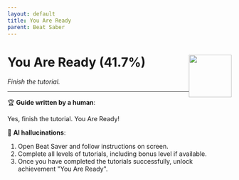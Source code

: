 ```yaml
---
layout: default
title: You Are Ready
parent: Beat Saber
---
```


# You Are Ready (41.7%) <img style="float: right;" src="https://cdn.cloudflare.steamstatic.com/steamcommunity/public/images/apps/620980/4b4e085f651c758909de1ac66713fd0b955a5630.jpg" width="96" height="96">

_Finish the tutorial._

***

:trophy: **Guide written by a human**:

Yes, finish the tutorial. You Are Ready!

:robot: **AI hallucinations**:

1) Open Beat Saver and follow instructions on screen.
2) Complete all levels of tutorials, including bonus level if available.
3) Once you have completed the tutorials successfully, unlock achievement "You Are Ready".
